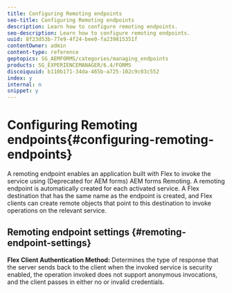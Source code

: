 ```yaml
---
title: Configuring Remoting endpoints
seo-title: Configuring Remoting endpoints
description: Learn how to configure remoting endpoints.
seo-description: Learn how to configure remoting endpoints.
uuid: 8f23d53b-77e9-4f24-bee0-fa239815351f
contentOwner: admin
content-type: reference
geptopics: SG_AEMFORMS/categories/managing_endpoints
products: SG_EXPERIENCEMANAGER/6.4/FORMS
discoiquuid: b110b171-34da-465b-a725-102c9c03c552
index: y
internal: n
snippet: y
---
```


# Configuring Remoting endpoints{#configuring-remoting-endpoints}

A remoting endpoint enables an application built with Flex to invoke the service using (Deprecated for AEM forms) AEM forms Remoting. A remoting endpoint is automatically created for each activated service. A Flex destination that has the same name as the endpoint is created, and Flex clients can create remote objects that point to this destination to invoke operations on the relevant service.

## Remoting endpoint settings {#remoting-endpoint-settings}

**Flex Client Authentication Method:** Determines the type of response that the server sends back to the client when the invoked service is security enabled, the operation invoked does not support anonymous invocations, and the client passes in either no or invalid credentials.
